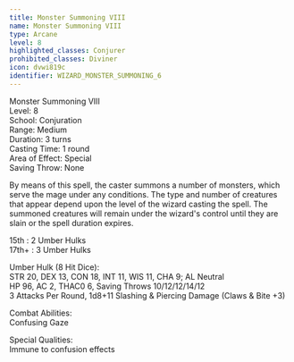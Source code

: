 ```yaml
---
title: Monster Summoning VIII
name: Monster Summoning VIII
type: Arcane
level: 8
highlighted_classes: Conjurer
prohibited_classes: Diviner
icon: dvwi819c
identifier: WIZARD_MONSTER_SUMMONING_6
---
```

Monster Summoning VIII  
Level: 8  
School: Conjuration  
Range: Medium  
Duration: 3 turns  
Casting Time: 1 round  
Area of Effect: Special  
Saving Throw: None  
  
By means of this spell, the caster summons a number of monsters, which serve the mage under any conditions. The type and number of creatures that appear depend upon the level of the wizard casting the spell. The summoned creatures will remain under the wizard's control until they are slain or the spell duration expires.  
  
15th : 2 Umber Hulks  
17th+ : 3 Umber Hulks  
  
Umber Hulk (8 Hit Dice):  
STR 20, DEX 13, CON 18, INT 11, WIS 11, CHA 9;  AL Neutral  
HP 96, AC 2, THAC0 6, Saving Throws 10/12/12/14/12  
3 Attacks Per Round, 1d8+11 Slashing &amp; Piercing Damage (Claws &amp; Bite +3)  
  
Combat Abilities:  
Confusing Gaze  
  
Special Qualities:  
Immune to confusion effects  
